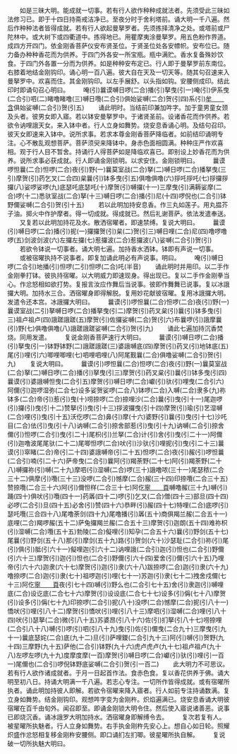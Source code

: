 <!-- { "loadSidebar": true } -->
　　如是三昧大明。能成就一切事。若有行人欲作种种成就法者。先须受此三昧如法修习已。即于十四日持斋戒洁净已。至夜分时于舍利塔前。诵大明一千八遍。然后作种种法者皆得成就。若有行人欲起曼拏罗者。先须拣择清净之处。或塔前或尸陀林中。或大树下或四衢道中。拣得地已。用瞿摩夷涂曼拏罗。用五色粉作界道。成四方开四门。依金刚香菩萨仪安布贤圣位。于贤圣位处各安幖帜。安布位已。随力备办种种香花而为供养。于四门外各安一所宝瓶。瓶中满贮。香水复备殊妙饮食。于四门外各置一分而为供养。如是种种安布定已。行人即于曼拏罗前东南位。右膝着地结金刚钩印。诵心明一百八遍。彼大自在天及一切天等。随其句召速来入曼拏罗中。欢喜而住。其金刚钩印。以左手展舒。以头指如钩。安腰侧成印。结此印时即诵句召心明曰。
　　唵(引)曩谟嚩日啰(二合)播(引)拏曳(引一)唵(引)伊系曳(二合引)呬(二)睹噜睹噜(三)嚩日囕(二合引)俱始娑嚩(二合)贺(引四)系(引)[牟　　含](切身引)俱始娑嚩(二合引)贺(引五)
　　诵此明时。当结前印兼加吽字。加于童男童女颈及头者。彼男女即入寤。若以钵安曼拏罗中。于诸贤圣前。设诸香花而作供养。若欲令讷哩誐天女。来入钵中者。行人立身如舞势。烧安息香诵心明。及结句召印。彼天女即速来入钵中。说所求事。若求本尊金刚香菩萨降临者。如前结印诵明专注。心不散乱观想菩萨。菩萨须臾来降钵中。身赤色面相圆满。种种庄严作欢喜相。观于行人目不暂舍。持诵行人得菩萨如是降临欢喜已。即别设上妙香花而为供养。说所求事必获成就。行人即诵金刚锁明。以求安住。金刚锁明曰。
　　曩谟啰怛曩(二合)怛啰(二合)夜(引)野(一)曩莫室战(二合)拏(二)嚩日啰(二合)播拏曳(三引)摩贺(引)药乞叉(二合四)枲曩(引)钵多曳(引五)俱噜俱噜(六)拶吒拶吒(七)拶攞拶攞(八)娑啰娑啰(九)底瑟吒底瑟吒(十)摩贺(引)嚩攞(十一)三摩曳(引)满耨娑摩(二合)啰(十二)悉驮室战(二合)拏(十三)嚩日啰(二合)播(引)尼(十四)啰倪也(二合引)钵野儞娑嚩(二合引)贺(引十五)
　　若以此明加持安息香。作三丸如莲子。用丸揾芥子油。掷火中作护摩者。得一切成就。得成就已。然后礼谢菩萨。依法发遣奉送。
　　又复若以此明加持花及水。散洒宿曜者。即速禁缚。复说大明曰。
　　曩谟(引)嚩日啰(二合)播(引)抳(一)攞攞贺(引)枲(二)贺(引三)嚩日哩(二合)尼(四)噜啰噜啰(五)剑波剑波(六)左攞左攞(七)惹攞波(二合)惹攞波(八)娑嚩(二合引)贺(引)
　　若欲令钵说一切事者。诵大明七遍。加持香水洒钵。钵即有声说一切事。
　　或被宿曜执持不说事者。即复加诵此明必有声说事。明曰。
　　唵(引)嚩日啰(二合引)地播(引)怛啰(二引)怛啰(二合)吒(半音)
　　诵此明时并用印。以二手作金刚拳打钵。彼执持宿曜。以大明威力即速现身。得出现已。复以二手作金刚拳当心。作忿怒相如欲打势。复报言汝应作舞后当说事。彼即作舞舞已说事。复以冰誐攞大明。加持水三合。洒宿曜身即得解脱。复用妙花献彼宿曜。复用冰誐攞大明。发遣令还本宫。冰誐攞大明曰。
　　曩谟(引)啰怛曩(二合)怛啰(二合)夜(引)野(一)曩谟室战(二引)拏嚩日啰(二合)播拏曳(引二)摩贺(引)药叉枲(引)曩(引)钵多曳(引三)祖卢祖卢(四)誐蹉誐蹉(五)摩贺(引)佐攞娑嚩(二合)贺(引六)布曩啰(引)誐摩曩(引)野(七)俱噜俱噜(八)誐蹉誐蹉娑嚩(二合引)贺(引九)
　　诵此七遍加持沉香焚烧。同用发遣。
　　复说金刚香菩萨速行大明曰。
　　曩谟(引)嚩日啰(二合)播(引)拏曳(引一)钵野钵野(二)誐蹉誐蹉(三)婆誐嚩底(四)摩贺(引)药叉(引)地钵底(五)尾(引)哩(引六)唧哩唧哩(七)呬哩呬哩(八)阿尾觐曩(二合)俱噜娑嚩(二合引)贺(引九)
　　复说大明曰。
　　曩谟(引)啰怛曩(二合)怛啰(二合)夜(引)野(一)曩莫室战(二合)拏(二)嚩日啰(二合)播(引)拏曳(引三)摩贺(引)药叉枲(引)曩(引)钵多曳(引四)曩谟(引)婆誐嚩怛曳(二合引五)摩贺(引)嚩日啰(二合)巘(引)驮(引)哩曳(二合引六)阿儞(引)迦啰湿弥(二合七)设多娑贺娑啰(二合八)钵啰(二合)入嚩(二合)隶多(九)祢钵多(二合)帝(引)惹(引)曳(十)唠捺啰(二合)捺哩沙(二合)曩(引)曳(引十一)尾迦啰(引)攞(引)曳(引十二)赞拏(引)曳(引十三)拶波攞曳(引十四)摩贺(引)瑜(引)艺湿嚩(二合)哩(引)曳(引十五)沃仡啰(二合)鼻(引)摩(十六)婆野(引)曩(引)曳(引十七)沙吒目(二合)佉(引)曳(引十八)讷嚩(二合引)捺舍部惹(引)曳(引十九)讷嚩(二合引)捺舍儞(引)怛啰(二合引)曳(引二十)尾枳(引)兰拏(二合)计(引)舍(引)曳(引二十一)阿儞(引)迦噜波尾尾驮(二十二)尾唧怛啰(二合)吠(引)沙驮(引)哩抳(引)曳(引二十三)曩谟(引)窣睹(二合)帝(引二十四)婆誐嚩帝(引二十五)怛啰(二合)夜(引)赧(引)啰怛曩(二合引)喃(引二十六)萨帝曳(二合引)曩阿(引)羯荼野(二十七)阿(引)羯荼野(二十八)嚩攞祢(引)嚩(二十九)摩呬(引)湿嚩(二合)啰(三十)誐噜哝(三十一)尾瑟秾(二合三十二)俱摩(引)囕(三十三)没啰(二合引)憾摩(二合)赧(三十四)印捺囕(二合三十五)赞捺囕(二合三十六)阿(引)儞怛样(二合三十七)阿仡[寧　　頁](二合三十八)嚩噜赧(三十九)嚩(引)踊(四十)俱吠(引)囕(四十一)药羼(四十二)啰(引)乞叉(二合)僧(四十三)部旦(四十四)必啰(二合引)旦(四十五)必舍(引)赞(四十六)恭畔(引)赧(四十七)特哩(二合)底啰(引)瑟吒囕(三合四十八)尾噜荼剑(四十九)尾噜播(引)羼(五十)商俱羯兰赧(二合五十一)底哩(二合)羯啰赧(五十二)萨兔攞羯兰赧(二合五十三)摩贺(引)迦朗(五十四)难祢枳(引)湿嚩(二合)囕(五十五)勃陵(二合)儗哩(引)知孕(二合五十六)曩(引)野剑(五十七)尾曩(引)野剑(五十八)那(引)摩剑(五十九)路(引)贺剑(六十)沙瑟耻(二合引)祢(引)尾(引)俱(引)胝(引六十一)儗哩迦(引六十二)讷哩誐(二合引)迦(引)怛也(二合引)野儞(引六十三)摩贺(引)迦(引)怛也(二合引)野儞(引六十四)爱舍(引)儞(引六十五)乃哩帝(引六十六)迦隶(六十七)摩贺(引)迦(引)隶(六十八)跋捺啰(二合)迦(引)隶(六十九)噜捺啰(二合)迦(引)隶(七十)祖啰迦(引)哩(七十一)苏迦(引)隶(七十二)拽舍戍儞(七十三)阿仡[寧　　頁](二合引)夜(引七十四)嚩(引)野么也(二合引七十五)舍(引)隶迦(引)嚩哩底(二合)设讫底(二合七十六)摩贺(引)设设底(二合七十七)设多(引)偁(七十八)摩贺(引)设多(引)偁(七十九)印捺啰(二合引)抳(八十)没啰(二合)憾摩(二合)抳(引八十一)憍吠(引)哩(引八十二)摩贺(引)憍吠(引)哩(引八十三)摩呬(引)湿嚩(二合)哩(引八十四)吠(引)瑟拏(二合)微(引八十五)苏婆昂(引八十六)佐(引)扪拏(引八十七)唠捺哩(二合引八十八)嚩(引)啰(引)呬(引八十九)曳(引)佐(引)儞曳(二合九十)三摩曳(引九十一)曩底瑟姹(二合)底(九十二)旦(引)萨哩鑁(二合引九十三)阿(引)嚩(引)贺野(九十四)三摩野(九十五)萨他(二合引)钵野(九十六)虎卢虎卢(九十七)祖卢祖卢(九十八)左啰左啰(九十九)度摩度摩(一百)摩贺(引)嚩日啰(二合)巘(引)驮(引)哩(引一百一)尾儞也(二合引)啰倪钵野底娑嚩(二合引)贺(引一百二)
　　此大明力不可思议。若有行人欲作诸成就者。于月一日起首作法。食赤色食。复以香花供养于佛。诵大明至初八日。持诵大明满一千八遍。若志心专注。一切所作皆得成就。或有宿曜所执者。诵此明加持彼人即解。若欲令宿曜来降入寤者。行人如前专注持诵数满。复立身如舞势。结金刚钩印。观想吽字变为金刚杵。炽焰遍满已。烧安息香诵大明彼宿曜在百千由旬外。闻召即至。即诵金刚锁大明令住。然后使入寤说诸善恶。说事已即烧沉香。诵冰誐罗大明加持水。洒宿曜身即解缚令去。
　　复次若复有人。被星曜所执魅者。行人立身如舞势。右手执金刚杵先安心上。想自心如日轮。照耀炽盛作忿怒相复移金刚杵安腰侧。即口诵扪左扪唧。彼星曜所执自解。
　　复说破一切所执魅大明曰。
